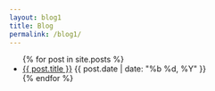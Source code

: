 ```yaml
---
layout: blog1
title: Blog
permalink: /blog1/
---
```


<ul class="post-list">
			{% for post in site.posts %}
			<li>
				<a href="{{ post.url | prepend: site.baseurl }}">{{ post.title }}</a> <time datetime="{{ post.date | date_to_xmlschema }}">{{ post.date | date: "%b %d, %Y" }}</time>
			</li>
			{% endfor %}
		</ul>

 
